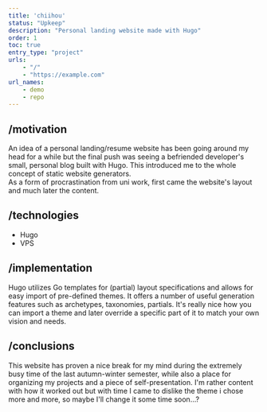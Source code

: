 ```yaml
---
title: 'chiihou'
status: "Upkeep"
description: "Personal landing website made with Hugo"
order: 1
toc: true
entry_type: "project"
urls:
    - "/"
    - "https://example.com"
url_names:
    - demo
    - repo
---
```


## /motivation

An idea of a personal landing/resume website has been going around my head for a while but the final push was seeing a befriended developer's small, personal blog built with Hugo. This introduced me to the whole concept of static website generators. \
As a form of procrastination from uni work, first came the website's layout and much later the content.

## /technologies

- Hugo
- VPS

## /implementation

Hugo utilizes Go templates for (partial) layout specifications and allows for easy import of pre-defined themes.
It offers a number of useful generation features such as archetypes, taxonomies, partials. It's really nice how you can import a theme and later override a specific part of it to match your own vision and needs.

## /conclusions

This website has proven a nice break for my mind during the extremely busy time of the last autumn-winter semester, while also a place for organizing my projects and a piece of self-presentation. I'm rather content with how it worked out but with time I came to dislike the theme i chose more and more, so maybe I'll change it some time soon...?
